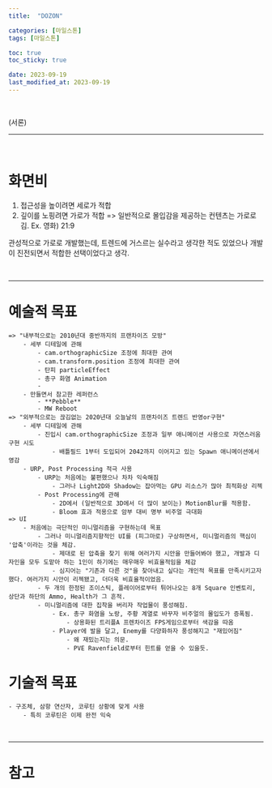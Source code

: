 ```yaml
---
title:  "DOZON"

categories: [마일스톤]
tags: [마일스톤]

toc: true
toc_sticky: true

date: 2023-09-19
last_modified_at: 2023-09-19
---
```


<br>

(서론)

---

<br>

# 화면비

1. 접근성을 높이려면 세로가 적합
2. 깊이를 노핑려면 가로가 적합
    => 일반적으로 몰입감을 제공하는 컨텐츠는 가로로 김. Ex. 영화) 21:9

관성적으로 가로로 개발했는데, 트렌드에 거스르는 실수라고 생각한 적도 있었으나 개발이 진전되면서 적합한 선택이었다고 생각.

<br>

---

# 예술적 목표
    => "내부적으로는 2010년대 중반까지의 프랜차이즈 모방"
        - 세부 디테일에 관해
            - cam.orthographicSize 조정에 최대한 관여
            - cam.transform.position 조정에 최대한 관여
            - 탄피 particleEffect
            - 총구 화염 Animation
            - 
        - 만들면서 참고한 레퍼런스
            - **Pebble**
            - MW Reboot
    => "외부적으로는 끊김없는 2020년대 오늘날의 프랜차이즈 트렌드 반영or구현"
        - 세부 디테일에 관해
            - 진입시 cam.orthographicSize 조정과 일부 애니메이션 사용으로 자연스러움 구현 시도
                - 배틀필드 1부터 도입되어 2042까지 이어지고 있는 Spawn 애니메이션에서 영감
        - URP, Post Processing 적극 사용
            - URP는 처음에는 불편했으나 차차 익숙해짐
                - 그러나 Light2D와 Shadow는 잡아먹는 GPU 리소스가 많아 최적화상 리젝
            - Post Processing에 관해
                - 2D에서 (일반적으로 3D에서 더 많이 보이는) MotionBlur를 적용함.
                - Bloom 효과 적용으로 암부 대비 명부 비주얼 극대화
    => UI
        - 처음에는 극단적인 미니멀리즘을 구현하는데 목표
            - 그러나 미니멀리즘지향적인 UI를 (피그마로) 구상하면서, 미니멀리즘의 핵심이 '압축'이라는 것을 체감.
                - 제대로 된 압축을 찾기 위해 여러가지 시안을 만들어봐야 했고, 개발과 디자인을 모두 도맡아 하는 1인이 하기에는 매우매우 비효율적임을 체감
                - 심지어는 "기존과 다른 것"을 찾아내고 싶다는 개인적 목표를 만족시키고자 했다. 여러가지 시안이 리젝됐고, 더더욱 비효율적이었음.
            - 두 개의 한정된 조이스틱, 플레이어로부터 튀어나오는 8개 Square 인벤토리, 상단과 하단의 Ammo, Health가 그 흔적.
            - 미니멀리즘에 대한 집착을 버리자 작업물이 풍성해짐.
                - Ex. 총구 화염을 노랑, 주황 계열로 바꾸자 비주얼의 몰입도가 증폭됨.
                    - 상용화된 트리플A 프렌차이즈 FPS게임으로부터 색감을 따옴
                - Player에 발을 달고, Enemy를 다양화하자 풍성해지고 "재밌어짐"
                    - 왜 재밌는지는 의문.
                    - PVE Ravenfield로부터 힌트를 얻을 수 있을듯.

# 기술적 목표
    - 구조체, 삼항 연산자, 코루틴 상황에 맞게 사용
        - 특히 코루틴은 이제 완전 익숙

<br>

---
# 참고